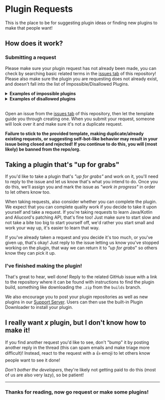 # Plugin Requests

This is the place to be for suggesting plugin ideas or finding new plugins to make that people want!


## How does it work?

### Submitting a request

Please make sure your plugin request has not already been made, you can check by searching basic related terms in the [issues tab](https://github.com/Aliucord/plugin-requests/issues) of this repository! 
Please also make sure the plugin you are requesting does not already exist, and doesn't fall into the list of Impossible/Disallowed Plugins. 

<details>
<summary><b>Examples of impossible plugins</b></summary>

+ Server side modifications - e.g. Notification modifications/exceptions (like bypassing Do not disturb mode)
+ Free nitro - all nitro features except for emotes/stickers (use NitroSpoof/FakeStickers, both send image URLs)
+ Custom Rich Presence (or RPC) - this is not possible on mobile versions, use a PC
+ Compatibility layer plugins (e.g. bdcompat) - BetterDiscord, powerCord, and other desktop plugins will need to be ported to Aliucord to work.
+ Reading messages in hidden/private channels
+ Voice and Video modifications - plugins can't do this
+ Logging in as a bot/using a bot token to login
+ See whether someone is appearing offline (invisible) or actually offline

> More examples can be found [here](https://github.com/Aliucord/plugin-requests/issues?q=is%3Aissue+is%3Aclosed+label%3A%22rejected+%28api+abuse%2Fselfbotting%29%22)

</details>
<details>
<summary><b>Examples of disallowed plugins</b></summary>

+ Plugins that break Discord's TOS (besides the client modding part of course)
+ Selfbot behavior: Sending embeds, delete all my messages, AFK messages / auto reply, animated (auto changing) custom status
+ Spamming servers
+ Copying or Transferring servers

> More examples can be found [here](https://github.com/Aliucord/plugin-requests/issues?q=is%3Aissue+is%3Aclosed+label%3A%22rejected+%28api+abuse%2Fselfbotting%29%22)

</details>
<br>

Open an issue from the [issues tab](https://github.com/Aliucord/plugin-requests/issues) of this repository, then let the template guide you through creating one. When you submit your request, someone will look over it and make sure it's not a duplicate request.

**Failure to stick to the provided template, making duplicate/already existing requests, or suggesting self-bot-like behavior may result in your issue being closed and rejected! If you continue to do this, you will (most likely) be banned from the repo/org.**

## Taking a plugin that's "up for grabs"

If you'd like to take a plugin that's _"up for grabs"_ and work on it, you'll need to reply to the issue and let us know that's what you intend to do. Once you do this, we'll assign you and mark the issue as _"work in progress"_ in order to let others know too.

When taking requests, also consider whether you can complete the plugin. We expect that you can complete quality work if you decide to take it upon yourself and take a request. If you're taking requests to learn Java/Kotlin and Aliucord's patching API, that's fine too! Just make sure to start slow and not take a bite too big to start yourself off, we'd rather you start small and work your way up, it's easier to learn that way.

If you've already taken a request and you decide it's too much, or you've given up, that's okay! Just reply to the issue letting us know you've stopped working on the plugin, that way we can return it to _"up for grabs_" so others know they can pick it up.

### I've finished making the plugin!

That's great to hear, well done! Reply to the related GitHub issue with a link to the repository where it can be found with instructions to find the plugin build, something like downloading the `.zip` from the `builds` branch. 

We also encourage you to post your plugin repositories as well as new plugins in our [Support Server](https://discord.gg/EsNDvBaHVU). Users can then use the built-in Plugin Downloader to install your plugin.


## I really want _x_ plugin, but I don't know how to make it!

If you find another request you'd like to see, don't "bump" it by posting another reply in the thread (this can spam emails and make triage more difficult)! Instead, react to the request with a 👍 emoji to let others know people want to see it done! 

*Don't bother the developers*, they're likely not getting paid to do this (most of us are also very lazy), so be patient!

---

### Thanks for reading, now go request or make some plugins!

